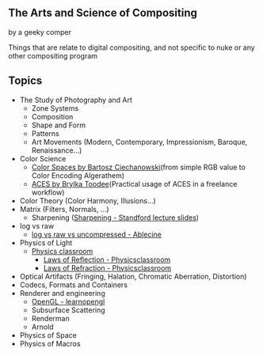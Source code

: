 ## The Arts and Science of Compositing
by a geeky comper

Things that are relate to digital compositing, and not specific to nuke or any other compositing program

## Topics
- The Study of Photography and Art
  - Zone Systems
  - Composition
  - Shape and Form
  - Patterns
  - Art Movements (Modern, Contemporary, Impressionism, Baroque, Renaissance...)
- Color Science
  - [Color Spaces by Bartosz Ciechanowski](https://ciechanow.ski/color-spaces/)(from simple RGB value to Color Encoding Algerathem)
  - [ACES by Brylka Toodee](https://www.toodee.de/?page_id=752)(Practical usage of ACES in a freelance workflow)
- Color Theory (Color Harmony, Illusions...)
- Matrix (Filters, Normals, ...)
  - Sharpening ([Sharpening - Standford lecture slides](https://web.stanford.edu/class/cs448f/lectures/2.1/Sharpening.pdf))
- log vs raw
  - [log vs raw vs uncompressed - Ablecine](https://www.abelcine.com/articles/blog-and-knowledge/tutorials-and-guides/raw-log-and-uncompressed-explained)
- Physics of Light
  - [Physics classroom](https://www.physicsclassroom.com/class)
    - [Laws of Reflection - Physicsclassroom](https://www.physicsclassroom.com/class/refln)
    - [Laws of Refraction - Physicsclassroom](https://www.physicsclassroom.com/class/refrn)
- Optical Artifacts (Fringing, Halation, Chromatic Aberration, Distortion)
- Codecs, Formats and Containers
- Renderer and engineering
  - [OpenGL - learnopengl](https://learnopengl.com/)
  - Subsurface Scattering
  - Renderman
  - Arnold
- Physics of Space
- Physics of Macros
